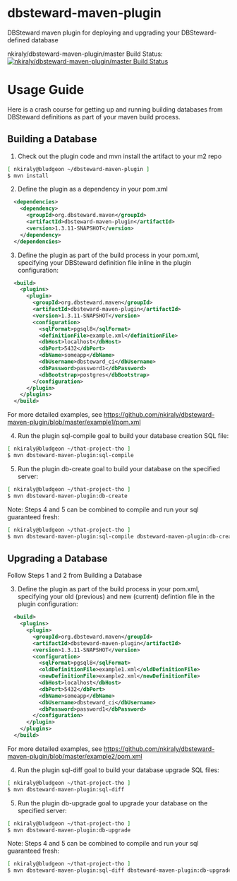 dbsteward-maven-plugin
======================
DBSteward maven plugin for deploying and upgrading your DBSteward-defined database

nkiraly/dbsteward-maven-plugin/master Build Status: [![nkiraly/dbsteward-maven-plugin/master Build Status](https://travis-ci.org/nkiraly/dbsteward-maven-plugin.png?branch=master)](https://travis-ci.org/nkiraly/dbsteward-maven-plugin)


Usage Guide
===========
Here is a crash course for getting up and running building databases from DBSteward definitions as part of your maven build process.



## Building a Database
1) Check out the plugin code and mvn install the artifact to your m2 repo
```bash
[ nkiraly@bludgeon ~/dbsteward-maven-plugin ]
$ mvn install
```


2) Define the plugin as a dependency in your pom.xml
```XML
  <dependencies>
    <dependency>
      <groupId>org.dbsteward.maven</groupId>
      <artifactId>dbsteward-maven-plugin</artifactId>
      <version>1.3.11-SNAPSHOT</version>
    </dependency>
  </dependencies>
```


3) Define the plugin as part of the build process in your pom.xml, specifying your DBSteward definition file inline in the plugin configuration:
```XML
  <build>
    <plugins>
      <plugin>
        <groupId>org.dbsteward.maven</groupId>
        <artifactId>dbsteward-maven-plugin</artifactId>
        <version>1.3.11-SNAPSHOT</version>
        <configuration>
          <sqlFormat>pgsql8</sqlFormat>
          <definitionFile>example.xml</definitionFile>
          <dbHost>localhost</dbHost>
          <dbPort>5432</dbPort>
          <dbName>someapp</dbName>
          <dbUsername>dbsteward_ci</dbUsername>
          <dbPassword>password1</dbPassword>
          <dbBootstrap>postgres</dbBootstrap>
        </configuration>
      </plugin>
    </plugins>
  </build>
```
For more detailed examples, see https://github.com/nkiraly/dbsteward-maven-plugin/blob/master/example1/pom.xml


4) Run the plugin sql-compile goal to build your database creation SQL file:
```bash
[ nkiraly@bludgeon ~/that-project-tho ]
$ mvn dbsteward-maven-plugin:sql-compile
```


5) Run the plugin db-create goal to build your database on the specified server:
```bash
[ nkiraly@bludgeon ~/that-project-tho ]
$ mvn dbsteward-maven-plugin:db-create
```


Note: Steps 4 and 5 can be combined to compile and run your sql guaranteed fresh:
```bash
[ nkiraly@bludgeon ~/that-project-tho ]
$ mvn dbsteward-maven-plugin:sql-compile dbsteward-maven-plugin:db-create
```




## Upgrading a Database
Follow Steps 1 and 2 from Building a Database

3) Define the plugin as part of the build process in your pom.xml, specifying your old (previous) and new (current) defintion file in the plugin configuration:
```XML
  <build>
    <plugins>
      <plugin>
        <groupId>org.dbsteward.maven</groupId>
        <artifactId>dbsteward-maven-plugin</artifactId>
        <version>1.3.11-SNAPSHOT</version>
        <configuration>
          <sqlFormat>pgsql8</sqlFormat>
          <oldDefinitionFile>example1.xml</oldDefinitionFile>
          <newDefinitionFile>example2.xml</newDefinitionFile>
          <dbHost>localhost</dbHost>
          <dbPort>5432</dbPort>
          <dbName>someapp</dbName>
          <dbUsername>dbsteward_ci</dbUsername>
          <dbPassword>password1</dbPassword>
        </configuration>
      </plugin>
    </plugins>
  </build>
```
For more detailed examples, see https://github.com/nkiraly/dbsteward-maven-plugin/blob/master/example2/pom.xml


4) Run the plugin sql-diff goal to build your database upgrade SQL files:
```bash
[ nkiraly@bludgeon ~/that-project-tho ]
$ mvn dbsteward-maven-plugin:sql-diff
```


5) Run the plugin db-upgrade goal to upgrade your database on the specified server:
```bash
[ nkiraly@bludgeon ~/that-project-tho ]
$ mvn dbsteward-maven-plugin:db-upgrade
```


Note: Steps 4 and 5 can be combined to compile and run your sql guaranteed fresh:
```bash
[ nkiraly@bludgeon ~/that-project-tho ]
$ mvn dbsteward-maven-plugin:sql-diff dbsteward-maven-plugin:db-upgrade
```

